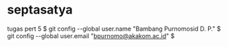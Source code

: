 # septasatya
tugas pert 5
$ git config --global user.name "Bambang Purnomosid D. P." 
$ git config --global user.email "bpurnomo@akakom.ac.id"
$
